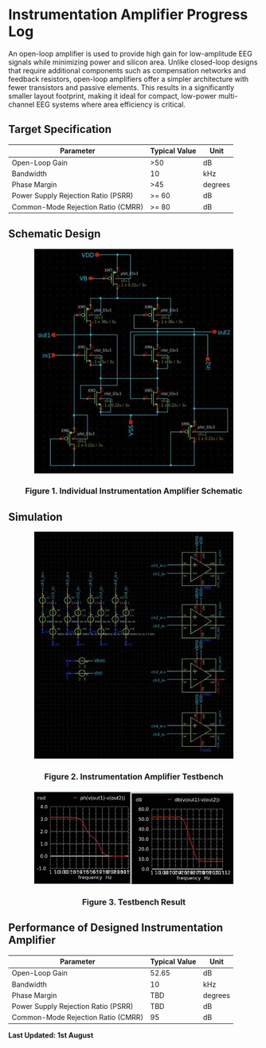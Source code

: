 # Instrumentation Amplifier Progress Log

An open-loop amplifier is used to provide high gain for low-amplitude EEG signals while minimizing power and silicon area. Unlike closed-loop designs that require additional components such as compensation networks and feedback resistors, open-loop amplifiers offer a simpler architecture with fewer transistors and passive elements. This results in a significantly smaller layout footprint, making it ideal for compact, low-power multi-channel EEG systems where area efficiency is critical.

## Target Specification

<div align="center">

| **Parameter**            | **Typical Value** | **Unit**   |
|----------------------|----------------|--------|
| Open-Loop Gain       | >50            | dB     |
| Bandwidth            | 10           | kHz     |
| Phase Margin         | >45            | degrees|
| Power Supply Rejection Ratio (PSRR) | >= 60  | dB     |
| Common-Mode Rejection Ratio (CMRR) | >= 80    | dB     |

</div>

## Schematic Design

<p align="center">
  <img src="../../images/INASchem.jpg" alt="SwitchSchem" width="400"/>
</p>
<h4 align="center" style="font-size:16px;">Figure 1. Individual Instrumentation Amplifier Schematic</h4>

## Simulation

<p align="center">
  <img src="../../images/INAFull.jpg" alt="SwitchFull" width="400"/>
</p>
<h4 align="center" style="font-size:16px;">Figure 2. Instrumentation Amplifier Testbench</h4>

<p align="center">
  <img src="../../images/INATb.jpg" alt="SwitchTb" width="400"/>
</p>
<h4 align="center" style="font-size:16px;">Figure 3. Testbench Result</h4>

## Performance of Designed Instrumentation Amplifier

<div align="center">

| **Parameter**            | **Typical Value** | **Unit**   |
|----------------------|----------------|--------|
| Open-Loop Gain       | 52.65            | dB     |
| Bandwidth            | 10            | kHz     |
| Phase Margin         | TBD            | degrees|
| Power Supply Rejection Ratio (PSRR) | TBD    | dB     |
| Common-Mode Rejection Ratio (CMRR) | 95    | dB     |

</div>

**Last Updated: 1st August**

